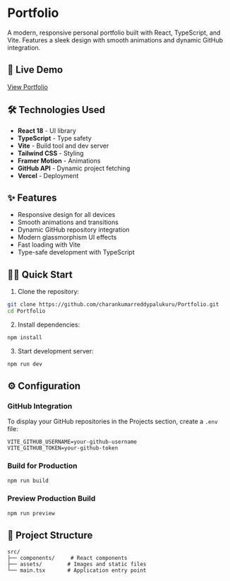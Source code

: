 # Portfolio

A modern, responsive personal portfolio built with React, TypeScript, and Vite. Features a sleek design with smooth animations and dynamic GitHub integration.

## 🚀 Live Demo

[View Portfolio](https://charankumarreddypalukuru.vercel.app/)

## 🛠️ Technologies Used

- **React 18** - UI library
- **TypeScript** - Type safety
- **Vite** - Build tool and dev server
- **Tailwind CSS** - Styling
- **Framer Motion** - Animations
- **GitHub API** - Dynamic project fetching
- **Vercel** - Deployment

## ✨ Features

- Responsive design for all devices
- Smooth animations and transitions
- Dynamic GitHub repository integration
- Modern glassmorphism UI effects
- Fast loading with Vite
- Type-safe development with TypeScript

## 🏃‍♂️ Quick Start

1. Clone the repository:
```bash
git clone https://github.com/charankumarreddypalukuru/Portfolio.git
cd Portfolio
```

2. Install dependencies:
```bash
npm install
```

3. Start development server:
```bash
npm run dev
```

## ⚙️ Configuration

### GitHub Integration

To display your GitHub repositories in the Projects section, create a `.env` file:

```env
VITE_GITHUB_USERNAME=your-github-username
VITE_GITHUB_TOKEN=your-github-token
```

### Build for Production

```bash
npm run build
```

### Preview Production Build

```bash
npm run preview
```

## 📁 Project Structure

```
src/
├── components/     # React components
├── assets/        # Images and static files
└── main.tsx       # Application entry point
```
